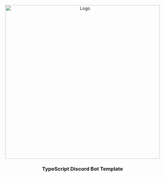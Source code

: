 <div align="center">
  <img src="https://i.imgur.com/XOqAELg.png" alt="Logo" width="500" height="500">

  <h3 align="center">TypeScript Discord Bot Template</h3>
</div>
